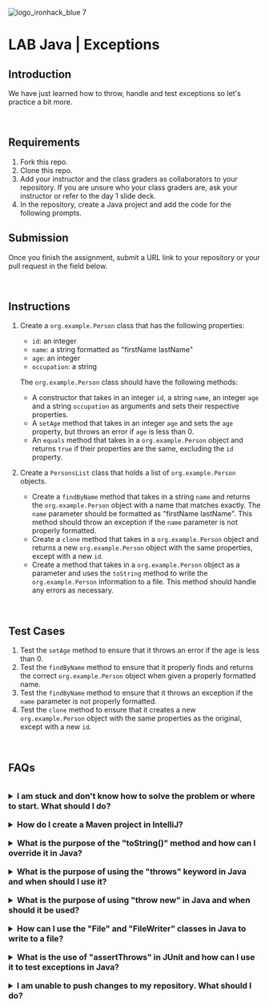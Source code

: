 ![logo_ironhack_blue 7](https://user-images.githubusercontent.com/23629340/40541063-a07a0a8a-601a-11e8-91b5-2f13e4e6b441.png)

# LAB Java | Exceptions



## Introduction

We have just learned how to throw, handle and test exceptions so let's practice a bit more.

<br>

## Requirements

1. Fork this repo.
2. Clone this repo.
3. Add your instructor and the class graders as collaborators to your repository. If you are unsure who your class graders are, ask your instructor or refer to the day 1 slide deck.
4. In the repository, create a Java project and add the code for the following prompts.

## Submission

Once you finish the assignment, submit a URL link to your repository or your pull request in the field below.

<br>

## Instructions

1. Create a `org.example.Person` class that has the following properties:

   - `id`: an integer
   - `name`: a string formatted as "firstName lastName"
   - `age`: an integer
   - `occupation`: a string

   The `org.example.Person` class should have the following methods:

   - A constructor that takes in an integer `id`, a string `name`, an integer `age` and a string `occupation` as arguments and sets their respective properties.
   - A `setAge` method that takes in an integer `age` and sets the `age` property, but throws an error if `age` is less than 0.
   - An `equals` method that takes in a `org.example.Person` object and returns `true` if their properties are the same, excluding the `id` property.

2. Create a `PersonsList` class that holds a list of `org.example.Person` objects.
   - Create a `findByName` method that takes in a string `name` and returns the `org.example.Person` object with a name that matches exactly. The `name` parameter should be formatted as "firstName lastName". This method should throw an exception if the `name` parameter is not properly formatted.
   - Create a `clone` method that takes in a `org.example.Person` object and returns a new `org.example.Person` object with the same properties, except with a new `id`.
   - Create a method that takes in a `org.example.Person` object as a parameter and uses the `toString` method to write the `org.example.Person` information to a file. This method should handle any errors as necessary.

<br>

## Test Cases

1. Test the `setAge` method to ensure that it throws an error if the age is less than 0.
2. Test the `findByName` method to ensure that it properly finds and returns the correct `org.example.Person` object when given a properly formatted name.
3. Test the `findByName` method to ensure that it throws an exception if the `name` parameter is not properly formatted.
4. Test the `clone` method to ensure that it creates a new `org.example.Person` object with the same properties as the original, except with a new `id`.

<br>

## FAQs

<br>

<details>
  <summary style="font-size: 16px; cursor: pointer; outline: none; font-weight: bold;">I am stuck and don't know how to solve the problem or where to start. What should I do?</summary>

  <br> <!-- ✅ -->

  If you are stuck in your code and don't know how to solve the problem or where to start, you should take a step back and try to form a clear, straight forward question about the specific issue you are facing. The process you will go through while trying to define this question, will help you narrow down the problem and come up with potential solutions.

  For example, are you facing a problem because you don't understand the concept or are you receiving an error message that you don't know how to fix? It is usually helpful to try to state the problem as clearly as possible, including any error messages you are receiving. This can help you communicate the issue to others and potentially get help from classmates or online resources.

  Once you have a clear understanding of the problem, you should be able to start working toward the solution.

</details>

<br>

<details>
  <summary style="font-size: 16px; cursor: pointer; outline: none; font-weight: bold;">How do I create a Maven project in IntelliJ?</summary>

  <br> <!-- ✅ -->

  To create a Maven project in IntelliJ, you can follow these steps:

  1. Open IntelliJ IDEA and click the "Create New Project" button.
  2. In the "New Project" dialog, select "Maven" as the build system.
  3. Specify the name of the project.
  4. In the "Project Location" section, specify a location where you want to save your project.
  5. Select the "Create Git repository" checkbox in order to initialize the git repository upon creation of the project.
  6. Click the "Create" button to create the Maven project.

  <br>

   

 </details>

<br>

<details>
  <summary style="font-size: 16px; cursor: pointer; outline: none; font-weight: bold;">What is the purpose of the "toString()" method and how can I override it in Java?</summary>

  <br> <!-- ✅ -->

  The `toString()` method in Java is a method that is automatically called when an object is passed as a string. The purpose of this method is to return a string representation of an object. By default, the `toString()` method returns the name of the object's class and its memory address.

  It is a good practice to override the `toString()` method in your own classes to provide a meaningful string representation of your objects. This can be useful for debugging and logging purposes.

  Here is an example of how to override the `toString()` method in Java:

  ```java
  class Circle {
      int x, y;
      int radius;

      public String toString() {
          return "Circle [x=" + x + ", y=" + y + ", radius=" + radius + "]";
      }
  }
  ```

  In this example, the `Circle` class overrides the `toString()` method to return a string representation of the `Circle` object. When an object of the `Circle` class is passed as a string, this custom implementation of `toString()` will be called and will return the desired string representation.

  It is important to note that the `toString()` method should return a concise, human-readable string representation of the object, as it is commonly used for debugging and logging purposes.

  <br>

   

 </details>

<br>

<details>
  <summary style="font-size: 16px; cursor: pointer; outline: none; font-weight: bold;">What is the purpose of using the "throws" keyword in Java and when should I use it?</summary>

  <br> <!-- ✅ -->

  The `throws` keyword in Java is used to declare that a method may throw an exception. The purpose of using the `throws` keyword is to indicate that an exception may be thrown and it requires the calling method to handle the exception. If a method declares that it throws an exception, the calling method must either handle the exception using a try-catch block or declare that it also throws the same exception.

  Here's an example of how you can use the `throws` keyword in a method:

  ```java
  public void readFile(String fileName) throws FileNotFoundException {
      File file = new File(fileName);
      Scanner scanner = new Scanner(file);
      // code to read the file
      scanner.close();
  }
  ```

  In this example, the `readFile()` method declares that it throws a `FileNotFoundException`. If the file specified in the `fileName` argument does not exist, a `FileNotFoundException` will be thrown and the calling method must handle it.

  You should use the `throws` keyword when a method can potentially throw an exception that it cannot handle itself. In such cases, it is the responsibility of the calling method to handle the exception. The use of the `throws` keyword allows for proper error handling and prevents the code from crashing due to unhandled exceptions.

  <br>

 

 </details>

<br>

<details>
  <summary style="font-size: 16px; cursor: pointer; outline: none; font-weight: bold;">What is the purpose of using "throw new" in Java and when should it be used?</summary>

  <br> <!-- ✅ -->

  The `throw new` keyword in Java is used to throw a custom exception. The purpose of using the `throw new` keyword is to raise an exception in the code and halt the execution of the program. This is useful in cases where the code encounters an exceptional condition that cannot be handled within the method and requires the calling method to handle the exception.

  Here's an example of how you can use the `throw new` keyword in a method:

  ```java
  public void divide(int a, int b) throws ArithmeticException {
      if (b == 0) {
          throw new ArithmeticException("Cannot divide by zero");
      }
      int result = a / b;
      System.out.println("Result: " + result);
  }
  ```

  In this example, the `divide()` method checks if the denominator `b` is equal to zero. If it is, the method throws a custom `ArithmeticException` with a message indicating that dividing by zero is not allowed. The calling method must handle the exception or declare that it also throws the same exception.

  You should use the `throw new` keyword when you encounter an exceptional condition in your code that cannot be handled within the method. This allows the calling method to handle the exception and prevent the program from crashing due to unhandled exceptions.

  <br>

   

 </details>

<br>

<details>
  <summary style="font-size: 16px; cursor: pointer; outline: none; font-weight: bold;">How can I use the "File" and "FileWriter" classes in Java to write to a file?</summary>

  <br> <!-- ✅ -->

  To write to a file in Java, you can use the `File` and `FileWriter` classes. The `File` class is used to create a file or directory in the file system, while the `FileWriter` class is used to write characters to the file.

  Here's an example of how you can use these classes to write to a file:

  ```java
  import java.io.File;
  import java.io.FileWriter;
  import java.io.IOException;

  public class FileExample {
      public static void main(String[] args) {
          try {
              // Create a new file object
              File file = new File("example.txt");

              // Create a new FileWriter object to write to the file
              FileWriter writer = new FileWriter(file);

              // Write some text to the file
              writer.write("This is an example of writing to a file in Java.");

              // Close the writer to save the changes
              writer.close();

              System.out.println("File written successfully");
          } catch (IOException e) {
              System.out.println("An error occurred while writing to the file: " + e.getMessage());
          }
      }
  }
  ```

  In this example, a new `File` object is created with the name `example.txt`. A `FileWriter` object is then created, passing the `File` object as a parameter. The `write()` method is used to write the text to the file and the `close()` method is called to save the changes.

  Note that when using `FileWriter`, the file is created if it doesn't already exist and any existing content in the file is overwritten. If you want to append to an existing file instead of overwriting it, you can use the `FileWriter` constructor that takes two parameters, the second being a `boolean` that indicates whether to append to the file or not.

  ```java
  FileWriter writer = new FileWriter(file, true);
  ```

  It's important to catch any `IOException` that may be thrown when writing to a file, as this indicates that an error occurred while performing the operation. In this example, the error message is printed to the console.

  <br>

   

 </details>

<br>

<details>
  <summary style="font-size: 16px; cursor: pointer; outline: none; font-weight: bold;">What is the use of "assertThrows" in JUnit and how can I use it to test exceptions in Java?</summary>

  <br> <!-- ✅ -->

  The `assertThrows` method in JUnit is used to test if a certain exception is thrown by a specific piece of code. It allows you to ensure that your code behaves correctly when an exception occurs.

  Here's an example of how you can use `assertThrows` in JUnit:

  ```java
  @Test
  public void testException() {
      Exception exception = assertThrows(IllegalArgumentException.class, () -> {
          // Code that should throw the exception
      });
      assertEquals("Exception message", exception.getMessage());
  }
  ```

  In the example above, we are testing if the code inside the lambda expression throws an `IllegalArgumentException`. If the code does throw the exception, it will be caught and stored in the `exception` variable. Then, we can use `assertEquals` to check that the exception message is correct.

  **Note**: The `assertThrows` method is available in JUnit 5 and later versions.

  <br>

   

 </details>

<br>

<details>
  <summary style="font-size: 16px; cursor: pointer; outline: none; font-weight: bold;">I am unable to push changes to my repository. What should I do?</summary>

  <br> <!-- ✅ -->

  If you are unable to push changes to your repository, here are a few steps that you can follow:

  1. Check your internet connection: Ensure that your internet connection is stable and working.
  1. Verify your repository URL: Make sure that you are using the correct repository URL to push your changes.
  2. Check Git credentials: Ensure that your Git credentials are up-to-date and correct. You can check your credentials using the following command:

  ```bash
  git config --list
  ```

  4. Update your local repository: Before pushing changes, make sure that your local repository is up-to-date with the remote repository. You can update your local repository using the following command:

  ```bash
  git fetch origin
  ```

  5. Check for conflicts: If there are any conflicts between your local repository and the remote repository, resolve them before pushing changes.
  6. Push changes: Once you have resolved any conflicts and updated your local repository, you can try pushing changes again using the following command:

  ```bash
  git push origin <branch_name>
  ```

</details>


